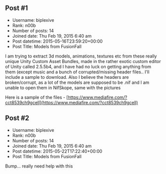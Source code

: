 ## Post #1
- Username: biplexive
- Rank: n00b
- Number of posts: 14
- Joined date: Thu Feb 19, 2015 6:40 am
- Post datetime: 2015-05-16T23:59:20+00:00
- Post Title: Models from FusionFall

I am trying to extract 3d models, animations, textures etc from these really unique Unity Custom Asset Bundles, made in the rather exotic custom editor of Unity called 2.5.5b4, and I have had no luck on getting anything from them (except music and a bunch of corrupted/missing header files.. I'll include a sample to download. Also I believe the headers are broken/corrupt, as a lot of the models are supposed to be .nif and I am unable to open them in NifSkope, same with the pictures

Here is a sample of the files - [https://www.mediafire.com/?cct8539ch9gcell](https://www.mediafire.com/?cct8539ch9gcell)
## Post #2
- Username: biplexive
- Rank: n00b
- Number of posts: 14
- Joined date: Thu Feb 19, 2015 6:40 am
- Post datetime: 2015-05-22T17:22:40+00:00
- Post Title: Models from FusionFall

Bump... really need help with this
